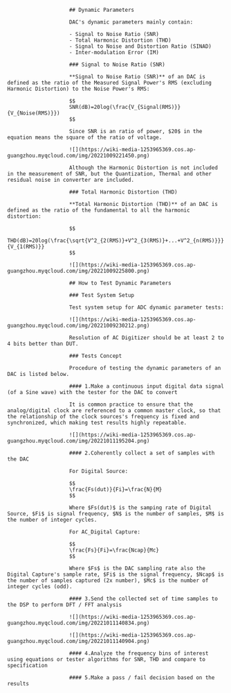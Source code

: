 						## Dynamic Parameters
						
						DAC's dynamic parameters mainly contain:
						
						- Signal to Noise Ratio (SNR)
						- Total Harmonic Distortion (THD)
						- Signal to Noise and Distortion Ratio (SINAD)
						- Inter-modulation Error (IM)
						
						### Signal to Noise Ratio (SNR)
						
						**Signal to Noise Ratio (SNR)** of an DAC is defined as the ratio of the Measured Signal Power's RMS (excluding Harmonic Distortion) to the Noise Power's RMS:
						
						$$
						SNR(dB)=20log(\frac{V_{Signal(RMS)}}{V_{Noise(RMS)}})
						$$
						
						Since SNR is an ratio of power, $20$ in the equation means the square of the ratio of voltage.
						
						![](https://wiki-media-1253965369.cos.ap-guangzhou.myqcloud.com/img/20221009221450.png)
						
						Although the Harmonic Distortion is not included in the measurement of SNR, but the Quantization, Thermal and other residual noise in converter are included.
						
						### Total Harmonic Distortion (THD)
						
						**Total Harmonic Distortion (THD)** of an DAC is defined as the ratio of the fundamental to all the harmonic distortion:
						
						$$
						THD(dB)=20log(\frac{\sqrt{V^2_{2(RMS)}+V^2_{3(RMS)}+...+V^2_{n(RMS)}}}{V_{1(RMS)}}
						$$
						
						![](https://wiki-media-1253965369.cos.ap-guangzhou.myqcloud.com/img/20221009225800.png)
						
						## How to Test Dynamic Parameters
						
						### Test System Setup
						
						Test system setup for ADC dynamic parameter tests:
						
						![](https://wiki-media-1253965369.cos.ap-guangzhou.myqcloud.com/img/20221009230212.png)
						
						Resolution of AC Digitizer should be at least 2 to 4 bits better than DUT.
						
						### Tests Concept
						
						Procedure of testing the dynamic parameters of an DAC is listed below.
						
						#### 1.Make a continuous input digital data signal (of a Sine wave) with the tester for the DAC to convert
						
						It is common practice to ensure that the analog/digital clock are referenced to a common master clock, so that the relationship of the clock sources's frequency is fixed and synchronized, which making test results highly repeatable.
						
						![](https://wiki-media-1253965369.cos.ap-guangzhou.myqcloud.com/img/20221011195204.png)
						
						#### 2.Coherently collect a set of samples with the DAC
						
						For Digital Source:
						
						$$
						\frac{Fs(dut)}{Fi}=\frac{N}{M}
						$$
						
						Where $Fs(dut)$ is the samping rate of Digital Source, $Fi$ is signal frequency, $N$ is the number of samples, $M$ is the number of integer cycles.
						
						For AC_Digital Capture:
						
						$$
						\frac{Fs}{Fi}=\frac{Ncap}{Mc}
						$$
						
						Where $Fs$ is the DAC sampling rate also the Digital Capture's sample rate, $Fi$ is the signal frequency, $Ncap$ is the number of samples captured (2x number), $Mc$ is the number of integer cycles (odd).
						
						#### 3.Send the collected set of time samples to the DSP to perform DFT / FFT analysis
						
						![](https://wiki-media-1253965369.cos.ap-guangzhou.myqcloud.com/img/20221011140834.png)
						
						![](https://wiki-media-1253965369.cos.ap-guangzhou.myqcloud.com/img/20221011140904.png)
						
						#### 4.Analyze the frequency bins of interest using equations or tester algorithms for SNR, THD and compare to specification
						
						#### 5.Make a pass / fail decision based on the results

